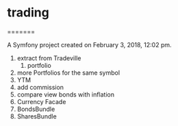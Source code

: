 # trading
=======

A Symfony project created on February 3, 2018, 12:02 pm.


1. extract from Tradeville
    1. portfolio
1. more Portfolios for the same symbol
1. YTM
1. add commission
1. compare view bonds with inflation
1. Currency Facade
1. BondsBundle
1. SharesBundle
    